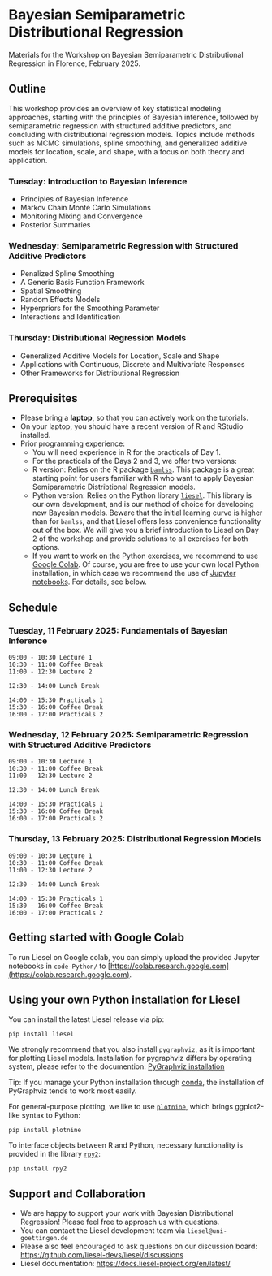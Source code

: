 # Bayesian Semiparametric Distributional Regression

Materials for the Workshop on Bayesian Semiparametric Distributional Regression in Florence, February 2025.

## Outline

This workshop provides an overview of key statistical modeling approaches, starting with the principles of Bayesian inference, followed by semiparametric regression with structured additive predictors, and concluding with distributional regression models. Topics include methods such as MCMC simulations, spline smoothing, and generalized additive models for location, scale, and shape, with a focus on both theory and application.

### Tuesday: Introduction to Bayesian Inference

- Principles of Bayesian Inference
- Markov Chain Monte Carlo Simulations
- Monitoring Mixing and Convergence
- Posterior Summaries

### Wednesday: Semiparametric Regression with Structured Additive Predictors

- Penalized Spline Smoothing
- A Generic Basis Function Framework
- Spatial Smoothing
- Random Effects Models
- Hyperpriors for the Smoothing Parameter
- Interactions and Identification

### Thursday: Distributional Regression Models

- Generalized Additive Models for Location, Scale and Shape
- Applications with Continuous, Discrete and Multivariate Responses
- Other Frameworks for Distributional Regression

## Prerequisites

- Please bring a **laptop**, so that you can actively work on the tutorials.
- On your laptop, you should have a recent version of R and RStudio installed.
- Prior programming experience:
  - You will need experience in R for the practicals of Day 1.
  - For the practicals of the Days 2 and 3, we offer two versions:
  - R version: Relies on the R package [`bamlss`](https://cran.r-project.org/web/packages/bamlss/vignettes/bamlss.html). This package is a great starting point for users familiar with R who want to apply Bayesian Semiparametric Distribtional Regression models.
  - Python version: Relies on the Python library [`liesel`](https://liesel-project.org). This library is our own development, and is our method of choice for developing new Bayesian models. Beware that the initial learning curve is higher than for `bamlss`, and that Liesel offers less convenience functionality out of the box. We will give you a brief introduction to Liesel on Day 2 of the workshop and provide solutions to all exercises for both options.
  - If you want to work on the Python exercises, we recommend to use [Google Colab](https://colab.research.google.com). Of course, you are free to use your own local Python installation, in which case we recommend the use of [Jupyter notebooks](https://jupyter.org). For details, see below.

## Schedule

### Tuesday, 11 February 2025: Fundamentals of Bayesian Inference

```
09:00 - 10:30 Lecture 1
10:30 - 11:00 Coffee Break
11:00 - 12:30 Lecture 2

12:30 - 14:00 Lunch Break

14:00 - 15:30 Practicals 1
15:30 - 16:00 Coffee Break
16:00 - 17:00 Practicals 2
```

### Wednesday, 12 February 2025: Semiparametric Regression with Structured Additive Predictors

```
09:00 - 10:30 Lecture 1
10:30 - 11:00 Coffee Break
11:00 - 12:30 Lecture 2

12:30 - 14:00 Lunch Break

14:00 - 15:30 Practicals 1
15:30 - 16:00 Coffee Break
16:00 - 17:00 Practicals 2
```

### Thursday, 13 February 2025: Distributional Regression Models

```
09:00 - 10:30 Lecture 1
10:30 - 11:00 Coffee Break
11:00 - 12:30 Lecture 2

12:30 - 14:00 Lunch Break

14:00 - 15:30 Practicals 1
15:30 - 16:00 Coffee Break
16:00 - 17:00 Practicals 2
```

## Getting started with Google Colab

To run Liesel on Google colab, you can simply upload the provided Jupyter notebooks
in `code-Python/` to [https://colab.research.google.com](https://colab.research.google.com).

## Using your own Python installation for Liesel

You can install the latest Liesel release via pip:

```
pip install liesel
```

We strongly recommend that you also install `pygraphviz`, as it is important for
plotting Liesel models. Installation for pygraphviz differs by operating system, please
refer to the documention: [PyGraphviz installation](https://pygraphviz.github.io/documentation/stable/install.html)

Tip: If you manage your Python installation through [conda](https://docs.conda.io/en/latest/), the
installation of PyGraphviz tends to work most easily.

For general-purpose plotting, we like to use [`plotnine`](https://plotnine.org), which brings ggplot2-like
syntax to Python:

```
pip install plotnine
```

To interface objects between R and Python, necessary functionality is provided in
the library [`rpy2`](https://rpy2.github.io):

```
pip install rpy2
```

## Support and Collaboration

- We are happy to support your work with Bayesian Distributional Regression! Please feel free to approach us with questions.
- You can contact the Liesel development team via `liesel@uni-goettingen.de`
- Please also feel encouraged to ask questions on our discussion board: <https://github.com/liesel-devs/liesel/discussions>
- Liesel documentation: <https://docs.liesel-project.org/en/latest/>
